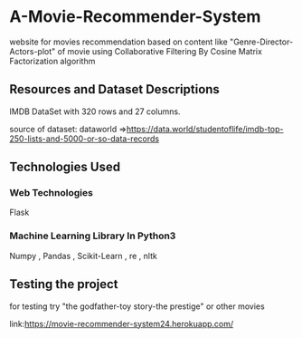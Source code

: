 # A-Movie-Recommender-System
website for movies recommendation based on content like "Genre-Director-Actors-plot" of movie using Collaborative Filtering By Cosine Matrix Factorization algorithm



## Resources and Dataset Descriptions 
IMDB DataSet with 320 rows and 27 columns.

source of dataset: dataworld =>https://data.world/studentoflife/imdb-top-250-lists-and-5000-or-so-data-records



## Technologies Used
### Web Technologies
Flask
### Machine Learning Library In Python3
Numpy , Pandas , Scikit-Learn , re , nltk

## Testing the project
for testing try "the godfather-toy story-the prestige" or other movies

link:https://movie-recommender-system24.herokuapp.com/




